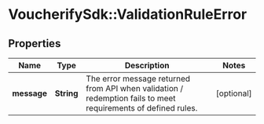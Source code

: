 # VoucherifySdk::ValidationRuleError

## Properties

| Name | Type | Description | Notes |
| ---- | ---- | ----------- | ----- |
| **message** | **String** | The error message returned from API when validation / redemption fails to meet requirements of defined rules. | [optional] |

